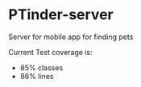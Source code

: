 # PTinder-server
Server for mobile app for finding pets

Current Test coverage is:
* 85% classes
* 86% lines
